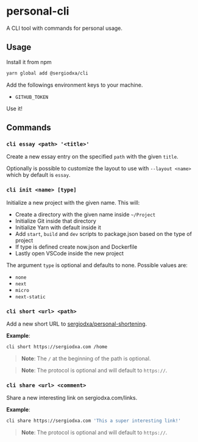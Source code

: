 # personal-cli

A CLI tool with commands for personal usage.

## Usage

Install it from npm

```bash
yarn global add @sergiodxa/cli
```

Add the followings environment keys to your machine.

- `GITHUB_TOKEN`

Use it!

## Commands

### `cli essay <path> '<title>'`

Create a new essay entry on the specified `path` with the given `title`.

Optionally is possible to customize the layout to use with `--layout <name>` which by default is `essay`.

### `cli init <name> [type]`

Initialize a new project with the given name. This will:

- Create a directory with the given name inside `~/Project`
- Initialize Git inside that directory
- Initialize Yarn with default inside it
- Add `start`, `build` and `dev` scripts to package.json based on the type of project
- If type is defined create now.json and Dockerfile
- Lastly open VSCode inside the new project

The argument `type` is optional and defaults to none. Possible values are:

- `none`
- `next`
- `micro`
- `next-static`

### `cli short <url> <path>`

Add a new short URL to [sergiodxa/personal-shortening](https://github.com/sergiodxa/personal-shortening).

**Example**:
```bash
cli short https://sergiodxa.com /home
```

> **Note**: The `/` at the beginning of the path is optional.

> **Note**: The protocol is optional and will default to `https://`.

### `cli share <url> <comment>`

Share a new interesting link on sergiodxa.com/links.

**Example**:
```bash
cli share https://sergiodxa.com 'This a super interesting link!'
```

> **Note**: The protocol is optional and will default to `https://`.